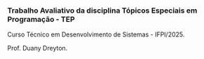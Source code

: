 ### Trabalho Avaliativo da disciplina Tópicos Especiais em Programação - TEP

Curso Técnico em Desenvolvimento de Sistemas - IFPI/2025.

Prof. Duany Dreyton.


